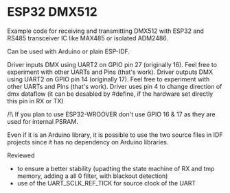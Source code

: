 # ESP32 DMX512

Example code for receiving and transmitting DMX512 with ESP32 and RS485 transceiver IC like MAX485 or isolated ADM2486.

Can be used with Arduino or plain ESP-IDF.

Driver inputs DMX using UART2 on GPIO pin 27 (originally 16). Feel free to experiment with other UARTs and Pins (that's work).
Driver outputs DMX using UART2 on GPIO pin 14 (originally 17). Feel free to experiment with other UARTs and Pins (that's work).
Driver uses pin 4 to change direction of dmx dataflow (it can be desabled by #define, if the hardware
set directly this pin in RX or TX)

/!\ If you plan to use ESP32-WROOVER don't use GPIO 16 & 17 as they are used for internal PSRAM.

Even if it is an Arduino library, it is possible to use the two source files in IDF projects since it has no dependency on Arduino libraries.

Reviewed 
- to ensure a better stability (upadting the state machine of RX and tmp memory, adding a all 0 filter, with blackout detection)
- use of the UART_SCLK_REF_TICK for source clock of the UART

